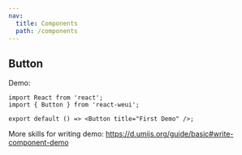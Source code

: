 ```yaml
---
nav:
  title: Components
  path: /components
---
```


## Button

Demo:

```tsx
import React from 'react';
import { Button } from 'react-weui';

export default () => <Button title="First Demo" />;
```

More skills for writing demo: https://d.umijs.org/guide/basic#write-component-demo

